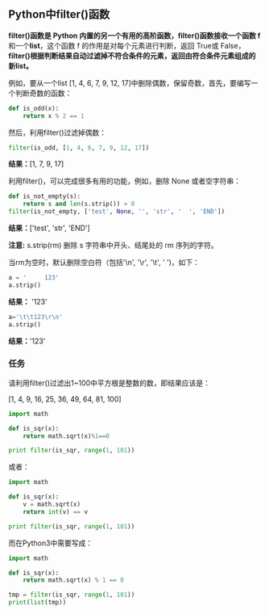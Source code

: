 ## Python中filter()函数

**filter()**函数是 Python 内置的另一个有用的高阶函数，filter()函数接收一个**函数 f** 和一个**list**，这个函数 f 的作用是对每个元素进行判断，返回 True或 False，**filter()根据判断结果自动过滤掉不符合条件的元素，返回由符合条件元素组成的新list。**

例如，要从一个list [1, 4, 6, 7, 9, 12, 17]中删除偶数，保留奇数，首先，要编写一个判断奇数的函数：

```python
def is_odd(x):
    return x % 2 == 1
```

然后，利用filter()过滤掉偶数：

```python
filter(is_odd, [1, 4, 6, 7, 9, 12, 17])
```

**结果：**[1, 7, 9, 17]

利用filter()，可以完成很多有用的功能，例如，删除 None 或者空字符串：

```python
def is_not_empty(s):
    return s and len(s.strip()) > 0
filter(is_not_empty, ['test', None, '', 'str', '  ', 'END'])
```

**结果：**['test', 'str', 'END']

**注意:** s.strip(rm) 删除 s 字符串中开头、结尾处的 rm 序列的字符。

当rm为空时，默认删除空白符（包括'\n', '\r', '\t', ' ')，如下：

```python
a = '     123'
a.strip()
```

**结果：** '123'

```python
a='\t\t123\r\n'
a.strip()
```

**结果：**'123'

### 任务

请利用filter()过滤出1~100中平方根是整数的数，即结果应该是：

[1, 4, 9, 16, 25, 36, 49, 64, 81, 100]

```python
import math

def is_sqr(x):
    return math.sqrt(x)%1==0

print filter(is_sqr, range(1, 101))
```

或者：

```python
import math

def is_sqr(x):
    v = math.sqrt(x)
    return int(v) == v

print filter(is_sqr, range(1, 101))
```

而在Python3中需要写成：

```python
import math

def is_sqr(x):
    return math.sqrt(x) % 1 == 0

tmp = filter(is_sqr, range(1, 101))
print(list(tmp))
```

